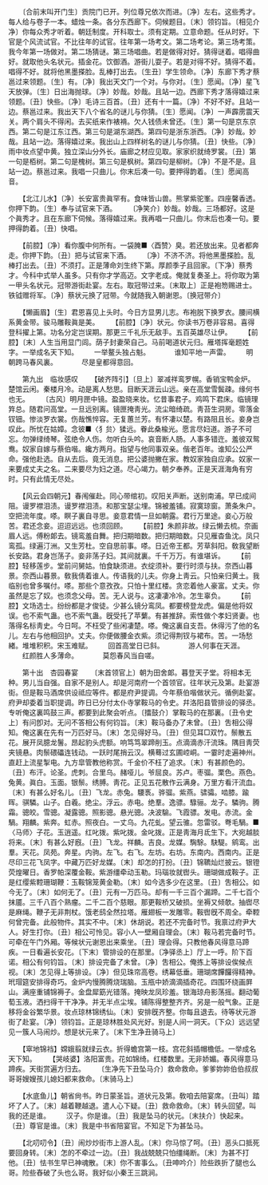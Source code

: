 <!-- { "loadSidebar": true } -->
　　〔合前末叫开门生〕贡院门已开。列位尊兄依次而进。〔净〕左右。这些秀才。每人给与卷子一本。蜡烛一条。各分东西廊下。伺候题目。〔末〕领钧旨。〔相见介净〕你每众秀才听着。朝廷制度。开科取士。须有定期。立意命题。任从时好。下官是个风流试官。不比往年的试官。往年第一场考文。第二场考论。第三场考策。我今年第一场做对。第二场猜谜。第三场唱曲。若是做得对好。猜得谜着。唱得曲好。就取他头名状元。插金花。饮御酒。游街儿耍子。若是对得不好。猜得不着。唱得不好。就将他黑墨搽脸。乱棒打出去。〔生丑〕学生领命。〔净〕东廊下秀才蔡邕过来领题。〔生〕有。〔净〕我出天文门一个对。与你对。〔生〕愿闻。〔净〕星飞天放弹。〔生〕日出海抛球。〔净〕妙哉。妙哉。且站一边。西廊下秀才落得嬉过来领题。〔丑〕快些。〔净〕毛诗三百首。〔丑〕还有十一篇。〔净〕不好不好。且站一边。蔡邕过来。我出天下八个省名的谜儿与你猜。〔生〕愿闻。〔净〕一声霹雳震天关。两个肩头不得闲。去买纸来作裱褙。欠人钱债未曾还。〔生〕第一句是京东京西。第二句是江东江西。第三句是湖东湖西。第四句是浙东浙西。〔净〕妙哉。妙哉。且站一边。落得嬉过来。我出山上四样树名的谜儿与你猜。〔丑〕快些。〔净〕雨中妆点望中黄。独立深山分外长。庙廊之材应见取。家家织就绮罗裳。〔丑〕第一句是栢树。第二句是槐树。第三句是枫树。第四句是柳树。〔净〕不是不是。且站一边。蔡邕过来。我唱一只曲儿。你末后凑一句。要押得韵着。〔生〕愿闻高音。 

　　【北江儿水】〔净〕长安富贵眞罕有。食味皆山兽。熊掌紫驼峯。四座馨香透。你押下韵。〔生〕奉与试官来下酒。 
　　〔净笑介〕妙哉。妙哉。三场都好。这是个眞秀才。且在东廊下伺候。落得嬉过来。我再唱一只曲儿。你末后也凑一句。要押得韵着。〔丑〕快唱。 

　　【前腔】〔净〕看你腹中何所有。一袋腌■〈酉赞〉臭。若还放出来。见者都奔走。你押下韵。〔丑〕把与试官来下酒。 
　　〔净〕不济不济。将他黑墨搽脸。乱棒打出去。〔丑〕不须打。正是薄命刘生终下第。厚颜季子且回家。〔下净〕蔡秀才。今科中式举人虽多。只有你才学高迈。文字老成。俺就复奏圣上。将你取为第一甲头名状元。冠带游街赴宴。左右。取冠带过来。〔末取上〕正是袍笏赐进士。铁钺赠将军。〔净〕蔡状元换了冠带。今就随我入朝谢恩。〔换冠带介〕 

　　【懒画眉】〔生〕君恩喜见上头时。今日方显男儿志。布袍脱下换罗衣。腰间横系黄金带。骏马雕鞍眞是美。 
　　【前腔】〔净〕状元。你读书万卷非容易。喜得登科擢上第。功名分定岂误期。那更三千礼乐无敌手。五百英雄尽让伊。 
　　【前腔】〔末〕人生当用显门闾。荫子封妻荣自己。马前喝道状元归。雁塔挥毫题姓字。一举成名天下知。 
　　一举鳌头独占魁。　　　　谁知平地一声雷。 
　　明朝跨马春风裏。　　　　尽是皇都得意回。 

　　第九出　临妆感叹 
　　【破齐阵引】〔旦上〕翠减祥鸾罗幌。香销宝鸭金炉。楚馆云闲。秦楼月冷。动是离人愁思。目断天涯云山远。亲在高堂雪鬓疎。缘何书也无。 
　　〔古风〕明月匣中镜。盈盈晓来妆。忆昔事君子。鸡鸣下君床。临镜理筓总。随君问高堂。一旦远别离。镜匣掩靑光。流尘暗绮疏。靑苔生洞房。零落金钗钿。惨淡罗衣裳。伤哉憔悴容。无复蕙兰芳。有怀凄以楚。有路阻且长。妾身岂叹此。所忧在姑嫜。念彼■〈犭贠〉猱远。眷此桑楡光。愿言尽妇道。游子不可忘。勿弹绿绮琴。弦绝令人伤。勿听白头吟。哀音断人肠。人事多错迕。羞彼双鸳鸯。奴家自嫁与蔡伯喈。纔方两月。指望与他同事双亲。偕老百年。谁知公公严命。强他赴选。自从去后。竟无消息。把公婆抛撇在家。教奴家独自应承。奴家一来要成丈夫之名。二来要尽为妇之道。尽心竭力。朝夕奉养。正是天涯海角有穷时。只有此情无尽处。 

　　【风云会四朝元】春闱催赴。同心带绾初。叹阳关声断。送别南浦。早已成间阻。谩罗襟泪渍。谩罗襟泪渍。和那宝瑟尘埋。锦被羞铺。寂寞琼窗。萧条朱户。空把流年度。嗏。瞑子裏自寻思。妾意君情一旦如朝露。君行万里途。妾心万般苦。君还念妾。迢迢远远。也须回顾。 
　　【前腔】朱颜非故。绿云懒去梳。奈画眉人远。傅粉郞去。镜鸾羞自舞。把归期暗数。把归期暗数。只见雁杳鱼沈。凤只鸾孤。绿遍汀洲。又生芳杜。空自思前事。嗏。日近帝王都。芳草斜阳。敎我望断长安路。君身岂荡子。妾非荡子妇。其间就裏。千千万万。有谁堪诉。 
　　【前腔】轻移莲步。堂前问舅姑。怕食缺须进。衣绽须补。要行时须与扶。奈西山暮景。奈西山暮景。敎我倩着谁人。传语我的儿夫。你身上靑云。只怕亲归黄土。我临别也曾多嘱付。嗏。那些个意孜孜。只怕十里红楼。贪恋着他人豪富。丈夫。你虽然是忘了奴。也须念父母。苦。无人说与。这凄凄冷冷。怎生辜负。 
　　【前腔】文场选士。纷纷都是才俊徒。少甚么镜分鸾凤。都要榜登龙虎。偏是他将奴误。也不索气蛊。也不索气蛊。旣受托了苹蘩。有甚推辞。索性做个孝妇贤妻。也落得名标靑史。今日呵。不枉受了些闲凄楚。嗏。俺这裏自支吾。休得污了他的名儿。左右与他相回护。丈夫。你便做腰金衣紫。须记得荆钗与裙布。苦。一场愁緖。堆堆积积。宋玉难赋。 
　　回首高堂日已斜。　　　　游人何事在天涯。 
　　红颜胜人多薄命。　　　　莫怨春风当自嗟。 

　　第十出　杏园春宴 
　　〔末首领官上〕朝为田舍郞。暮登天子堂。将相本无种。男儿当自强。自家不是别人。却是河南府一个首领官。往年状元及第。赴宴游街。但是鞍马酒席供设祗应等件。都是府尹提调。今年蔡伯喈做状元。循例赴宴。府尹却委着当职提调。昨日已分付太仆寺掌鞍马的令史。幷洛阳县管排设的驿丞。专听俺这裏鸣鼓三声。都要到此聚会听点。〔擂鼓介〕掌鞍马的在那裏。〔丑令史上〕有问卽对。无问不答相公有何钧旨。〔末〕鞍马备办了未曾。〔丑〕吿相公得知。俺这裏在先有一万匹好马。〔末〕怎见得好马。〔丑〕但见耳□双竹。鬃散五花。展开凤臆龙鬐。昂起豹头虎额。响笃笃翠蹄削玉。点滴滴赤汗流珠。隅目靑荧夹镜悬。肉鬃碨礧连钱动。一跃时尾捎云汉。横蓦过玄圃崆峒。一霎时走遍神州。直赶上流星掣电。九方皐管教他称赏。千金价不枉了追求。〔末〕有甚颜色的。〔丑〕布汗。论圣。虎刺。合里乌。赭哑儿。爷屈良。苏卢。枣骝。栗色。燕色。兔黄。眞白。玉面。银鬃。绣膊。靑花。正见五花散作云满身。万里方看汗流血。〔末〕有甚么好名儿。〔丑〕飞龙。赤兔。騕褭。骅骝。紫燕。骕骦。啮膝。踰晖。骐驎。山子。白羲。绝尘。浮云。赤电。绝羣。逸骠。騄骊。龙子。驎驹。腾霜。骢皎。雪骢。凝露骢。照影骢。悬光骢。决波騟。飞霞骠。发电。赤流。金騧。翔麟。紫奔。虹赤。照夜白。一丈乌。九花虬。望云骓。忽雷驳。弮毛騧。■〈马师〉子花。玉逍遥。红叱拨。紫叱拨。金叱拨。正是靑海月氐生下。大宛越腅将来。〔末〕有甚么好廐。〔丑〕飞龙。祥麟。吉良。龙媒。騊駼。駃騠。鹓鸾。出羣。天花。凤苑。奔星。内驹。左飞。右飞。左坊。右坊。东南内。西南内。正是尽印三花飞凤字。中藏万匹好龙媒。〔末〕却怎的打扮。〔丑〕锦韀灿烂披云。银镫荧煌曜日。香罗帕深覆金鞍。紫游缰牵动玉勒。玛瑙妆就辔头。珊瑚做成鞍子。正是红缨紫鞚珊瑚鞭：玉鞍锦笼黄金勒。〔末〕如今选多少在这里。〔丑〕吿相公。如今无了。〔末〕如何无了。〔丑〕元有一万匹马。却有一千三百个漏蹄。二千七百个抹靥。三千八百个熟瘤。二千二百个慈眼。那更鞍桥又破损。坐褥又倾欹。抽辔尽是麻绳。鞭子无非荆杖。饿老鸱全然拉塔。雁翅板一发雕零。鞍辔旣不周全。牵鞚何曾完备。此般物件。其实不中。〔末〕休胡说。若还不完备时节。我禀过府尹大人。好生打你。〔丑〕相公可怜见。容小人一壁厢自理会。〔末〕鞍马若完备时节。可牵在午门外厢。等候状元谢恩出来乘坐。〔丑〕理会得。只教他春风得意马蹄疾。一日看遍长安花。〔下末〕管排设的在那里。〔净驿丞上〕厅上一呼。阶下百诺。相公有何钧旨。〔末〕排设完备了未曾。〔净〕吿相公。俺拣上等排设俟候点视。〔末〕怎见得上等排设。〔净〕但见珠帘高卷。绣幕低垂。珊瑚席饆饠得精神。玳瑁筵安排得奇巧。金炉内慢腾腾烧瑞脑。玉甁中娇滴滴插奇花。四围环绕画屛山。满座重铺锦褥子。金盘犀筯光错落。掩映龙凤珍羞。银海琼舟影荡摇。翻动葡萄玉液。洒扫得干干净净。并无半点尘埃。铺陈得整整齐齐。另是一般气象。正是移将金谷繁华景。妆点琼林锦绣仙。〔末〕安排旣齐整。你每且退去。待等状元游街了赴宴。〔净〕领钧旨。正是琼林胜处风光好。别是人间一洞天。〔下众〕远远望见一簇人马闹炒。想是状元来了。〔末下生净丑骑马上〕 

　　【窣地锦裆】嫦娥翦就绿云衣。折得蟾宫第一枝。宫花斜插帽檐低。一举成名天下知。 
　　【哭岐婆】洛阳富贵。花如锦绮。红楼数里。无非娇媚。春风得意马蹄疾。天街赏遍方归去。 
　　〔生净先下丑坠马介〕救命救命。爹爹妳妳伯伯叔叔哥哥嫂嫂孩儿媳妇都来救命。〔末骑马上〕 

　　【水底鱼儿】朝省尙书。昨日蒙圣旨。道状元及第。敎咱去陪宴席。〔丑叫〕踏坏了人了。〔末〕越着鞭越退。遣人心下疑。〔丑〕救命救命。〔末〕转头回望。叫我的还是谁。 
　　汉子。你是谁。〔丑〕我是坠马的状元。〔末扶介〕快起来。〔丑〕尊官是谁。〔末〕我是中书省陪宴官。不知足下为甚坠马。 

　　【北叨叨令】〔丑〕闹炒炒街市上游人乱。〔末〕你马惊了呵。〔丑〕恶头口抵死要回身转。〔末〕怎的不牵过一边。〔丑〕我战兢兢只怕缰绳断。〔末〕为甚不打他。〔丑〕怯书生早已神魂散。〔末〕你不害事么。〔丑呻吟介〕险些跌折了腿也么哥。险些舂破了头也么哥。我好似小秦王三跳涧。 
